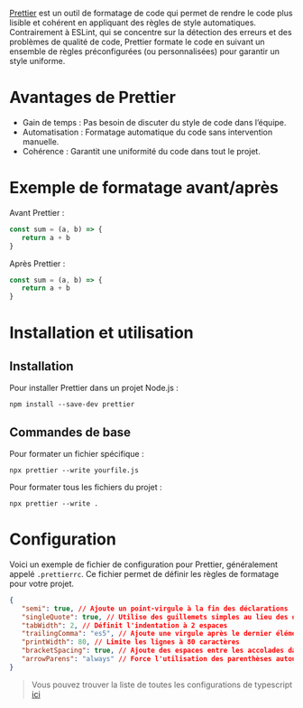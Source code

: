 <a href="https://prettier.io/">Prettier</a> est un outil de formatage de code qui permet de rendre le code plus lisible et cohérent en appliquant des règles de style automatiques. Contrairement à ESLint, qui se concentre sur la détection des erreurs et des problèmes de qualité de code, Prettier formate le code en suivant un ensemble de règles préconfigurées (ou personnalisées) pour garantir un style uniforme.

# Avantages de Prettier

- Gain de temps : Pas besoin de discuter du style de code dans l’équipe.
- Automatisation : Formatage automatique du code sans intervention manuelle.
- Cohérence : Garantit une uniformité du code dans tout le projet.

# Exemple de formatage avant/après

Avant Prettier :

```js
const sum = (a, b) => {
   return a + b
}
```

Après Prettier :

```js
const sum = (a, b) => {
   return a + b
}
```

# Installation et utilisation

## Installation

Pour installer Prettier dans un projet Node.js :

```
npm install --save-dev prettier
```

## Commandes de base

Pour formater un fichier spécifique :

```
npx prettier --write yourfile.js
```

Pour formater tous les fichiers du projet :

```
npx prettier --write .
```

# Configuration

Voici un exemple de fichier de configuration pour Prettier, généralement appelé `.prettierrc`. Ce fichier permet de définir les règles de formatage pour votre projet.

```json
{
   "semi": true, // Ajoute un point-virgule à la fin des déclarations
   "singleQuote": true, // Utilise des guillemets simples au lieu des doubles
   "tabWidth": 2, // Définit l'indentation à 2 espaces
   "trailingComma": "es5", // Ajoute une virgule après le dernier élément dans les objets et les tableaux (comme en ES5)
   "printWidth": 80, // Limite les lignes à 80 caractères
   "bracketSpacing": true, // Ajoute des espaces entre les accolades dans les objets
   "arrowParens": "always" // Force l'utilisation des parenthèses autour des arguments dans les fonctions fléchées
}
```

> Vous pouvez trouver la liste de toutes les configurations de typescript <a href="https://prettier.io/docs/en/options">ici</a>
